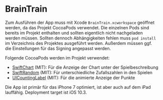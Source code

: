 # BrainTrain

Zum Ausführen der App muss mit Xcode `BrainTrain.xcworkspace` geöffnet werden, da das Projekt CocoaPods verwendet.
Die einzelnen Pods sind bereits im Projekt enthalten und sollten eigentlich nicht nachgeladen werden müssen. Sollten
dennoch Abhängigkeiten fehlen muss `pod install` im Verzeichnis des Projektes ausgeführt werden.
Außerdem müssen ggf. die Einstellungen für das Signing angepasst werden.

Folgende CocoaPods werden im Projekt verwendet:
- [SwiftChart](https://github.com/gpbl/SwiftChart) (MIT): Für die Anzeige der Chart unter der Spielbeschreibung
- [SwiftRandom](https://github.com/thellimist/SwiftRandom) (MIT): Für unterschiedliche Zufallszahlen in den Spielen
- [UICountingLabel](https://github.com/dataxpress/UICountingLabel) (MIT): Für die animierte Anzeige der Punkte



Die App ist primär für das iPhone 7 optimiert, ist aber auch auf dem iPad lauffähig. Deployment target ist iOS 10.3.
